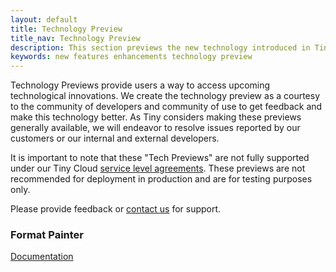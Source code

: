 ```yaml
---
layout: default
title: Technology Preview
title_nav: Technology Preview
description: This section previews the new technology introduced in TinyMCE 5.0 Beta.
keywords: new features enhancements technology preview
---
```


Technology Previews provide users a way to access upcoming technological innovations. We create the technology preview as a courtesy to the community of developers and community of use to get feedback and make this technology better. As Tiny considers making these previews generally available, we will endeavor to resolve issues reported by our customers or our internal and external developers.

It is important to note that these "Tech Previews" are not fully supported under our Tiny Cloud [service level agreements](https://about.tiny.cloud/legal/tiny-cloud-services-subscription-agreement/). These previews are not recommended for deployment in production and are for testing purposes only.

Please provide feedback or [contact us](https://support.tiny.cloud/hc/en-us/requests/new) for support.

### Format Painter

[Documentation]({{site.baseurl}}/plugins/formatpainter)

<!-- ### Permanent Pen 1.0

### Tiny Drive 1.1

### Tiny Mobile -->
